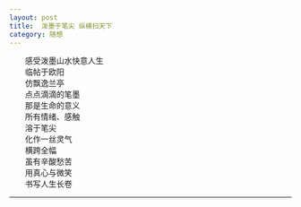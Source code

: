 ```yaml
---
layout: post  
title:  泼墨于笔尖 纵横扫天下  
category: 随想  
---
```

&emsp;&emsp;感受泼墨山水快意人生  
&emsp;&emsp;临帖于欧阳  
&emsp;&emsp;仿飘逸兰亭  
&emsp;&emsp;点点滴滴的笔墨  
&emsp;&emsp;那是生命的意义  
&emsp;&emsp;所有情绪、感触  
&emsp;&emsp;溶于笔尖  
&emsp;&emsp;化作一丝灵气  
&emsp;&emsp;横跨全幅  
&emsp;&emsp;虽有辛酸愁苦  
&emsp;&emsp;用真心与微笑  
&emsp;&emsp;书写人生长卷  
- - -
